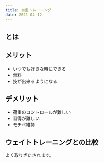 ```yaml
---
title: 自重トレーニング
date: 2021-04-12
---
```


## とは
<LinkOpenGraph url="https://okiresi.com/archives/29378688.html" />

## メリット

- いつでも好きな時にできる
- 無料
- 技が出来るようになる


## デメリット

- 荷重のコントロールが難しい
- 習得が難しい
- モチベ維持

## ウェイトトレーニングとの比較
よく取りざたされます。
